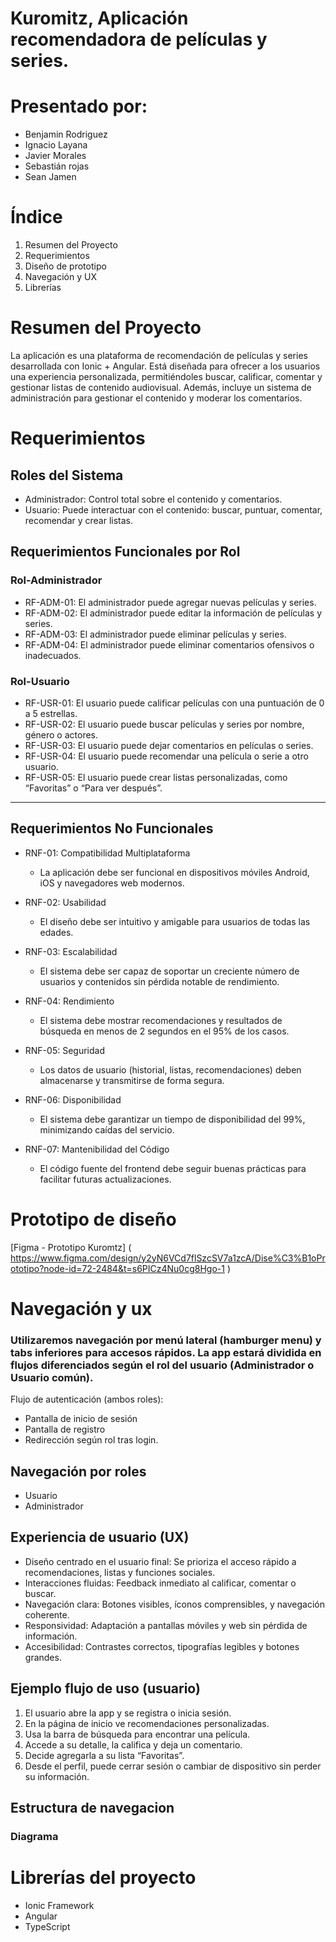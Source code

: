 ﻿# Kuromitz, Aplicación recomendadora de películas y series.
# Presentado por:
* Benjamin Rodriguez
* Ignacio Layana
* Javier Morales
* Sebastián rojas
* Sean Jamen


#  Índice
1. Resumen del Proyecto
2. Requerimientos
3. Diseño de prototipo
4. Navegación y UX
5. Librerías  


# Resumen del Proyecto


La aplicación es una plataforma de recomendación de películas y series desarrollada con Ionic + Angular. Está diseñada para ofrecer a los usuarios una experiencia personalizada, permitiéndoles buscar, calificar, comentar y gestionar listas de contenido audiovisual. Además, incluye un sistema de administración para gestionar el contenido y moderar los comentarios.




# Requerimientos


## Roles del Sistema  


- Administrador: Control total sobre el contenido y comentarios.  
- Usuario: Puede interactuar con el contenido: buscar, puntuar, comentar, recomendar y crear listas.


## Requerimientos Funcionales por Rol


### Rol-Administrador


- RF-ADM-01: El administrador puede agregar nuevas películas y series.  
- RF-ADM-02: El administrador puede editar la información de películas y series.  
- RF-ADM-03: El administrador puede eliminar películas y series.  
- RF-ADM-04: El administrador puede eliminar comentarios ofensivos o inadecuados.


### Rol-Usuario


- RF-USR-01: El usuario puede calificar películas con una puntuación de 0 a 5 estrellas.  
- RF-USR-02: El usuario puede buscar películas y series por nombre, género o actores.  
- RF-USR-03: El usuario puede dejar comentarios en películas o series.  
- RF-USR-04: El usuario puede recomendar una película o serie a otro usuario.  
- RF-USR-05: El usuario puede crear listas personalizadas, como “Favoritas” o “Para ver después”.


---


## Requerimientos No Funcionales


- RNF-01: Compatibilidad Multiplataforma  
  - La aplicación debe ser funcional en dispositivos móviles Android, iOS y navegadores web modernos.


- RNF-02: Usabilidad  
  - El diseño debe ser intuitivo y amigable para usuarios de todas las edades.


- RNF-03: Escalabilidad  
  - El sistema debe ser capaz de soportar un creciente número de usuarios y contenidos sin pérdida notable de rendimiento.


- RNF-04: Rendimiento  
  - El sistema debe mostrar recomendaciones y resultados de búsqueda en menos de 2 segundos en el 95% de los casos.


- RNF-05: Seguridad
  - Los datos de usuario (historial, listas, recomendaciones) deben almacenarse y transmitirse de forma segura.


- RNF-06: Disponibilidad  
  - El sistema debe garantizar un tiempo de disponibilidad del 99%, minimizando caídas del servicio.


- RNF-07: Mantenibilidad del Código  
  - El código fuente del frontend debe seguir buenas prácticas para facilitar futuras actualizaciones.


# Prototipo de diseño

[Figma - Prototipo Kuromtz] ( https://www.figma.com/design/y2yN6VCd7flSzcSV7a1zcA/Dise%C3%B1oPrototipo?node-id=72-2484&t=s6PICz4Nu0cg8Hgo-1 )


# Navegación y ux
### Utilizaremos navegación por menú lateral (hamburger menu) y tabs inferiores para accesos rápidos. La app estará dividida en flujos diferenciados según el rol del usuario (Administrador o Usuario común).


Flujo de autenticación (ambos roles):
* Pantalla de inicio de sesión
* Pantalla de registro
* Redirección según rol tras login.

## Navegación por roles
* Usuario
* Administrador
  
## Experiencia de usuario (UX)
* Diseño centrado en el usuario final: Se prioriza el acceso rápido a recomendaciones, listas y funciones sociales.
* Interacciones fluidas: Feedback inmediato al calificar, comentar o buscar.
* Navegación clara: Botones visibles, íconos comprensibles, y navegación coherente.
* Responsividad: Adaptación a pantallas móviles y web sin pérdida de información.
* Accesibilidad: Contrastes correctos, tipografías legibles y botones grandes.

## Ejemplo flujo de uso (usuario)
1. El usuario abre la app y se registra o inicia sesión.
2. En la página de inicio ve recomendaciones personalizadas.
3. Usa la barra de búsqueda para encontrar una película.
4. Accede a su detalle, la califica y deja un comentario.
5. Decide agregarla a su lista “Favoritas”.
6. Desde el perfil, puede cerrar sesión o cambiar de dispositivo sin perder su información.

## Estructura de navegacion
### Diagrama 

# Librerías del proyecto
* Ionic Framework
* Angular
* TypeScript

